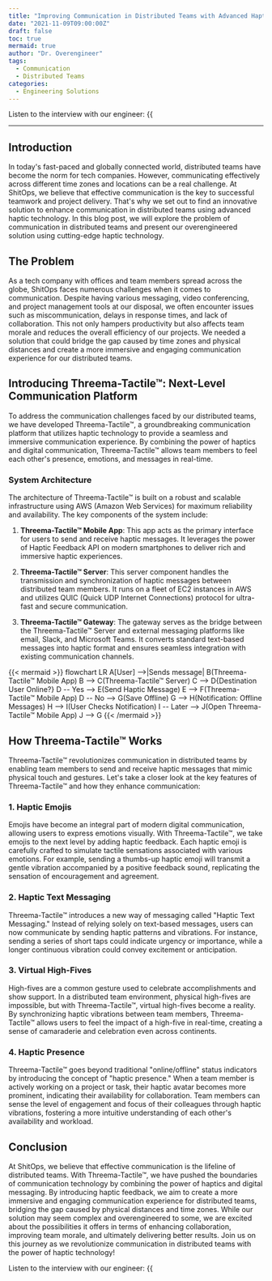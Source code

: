 ```yaml
---
title: "Improving Communication in Distributed Teams with Advanced Haptic Technology"
date: "2021-11-09T09:00:00Z"
draft: false
toc: true
mermaid: true
author: "Dr. Overengineer"
tags:
  - Communication
  - Distributed Teams
categories:
  - Engineering Solutions
---
```


Listen to the interview with our engineer: {{<audio src="https://s3.chaops.de/shitops/podcasts/improving-communication-in-distributed-teams-with-advanced-haptic-technology.mp3" class="audio">}}

---

## Introduction

In today's fast-paced and globally connected world, distributed teams have become the norm for tech companies. However, communicating effectively across different time zones and locations can be a real challenge. At ShitOps, we believe that effective communication is the key to successful teamwork and project delivery. That's why we set out to find an innovative solution to enhance communication in distributed teams using advanced haptic technology. In this blog post, we will explore the problem of communication in distributed teams and present our overengineered solution using cutting-edge haptic technology.

## The Problem

As a tech company with offices and team members spread across the globe, ShitOps faces numerous challenges when it comes to communication. Despite having various messaging, video conferencing, and project management tools at our disposal, we often encounter issues such as miscommunication, delays in response times, and lack of collaboration. This not only hampers productivity but also affects team morale and reduces the overall efficiency of our projects. We needed a solution that could bridge the gap caused by time zones and physical distances and create a more immersive and engaging communication experience for our distributed teams.

## Introducing Threema-Tactile™: Next-Level Communication Platform

To address the communication challenges faced by our distributed teams, we have developed Threema-Tactile™, a groundbreaking communication platform that utilizes haptic technology to provide a seamless and immersive communication experience. By combining the power of haptics and digital communication, Threema-Tactile™ allows team members to feel each other's presence, emotions, and messages in real-time.

### System Architecture

The architecture of Threema-Tactile™ is built on a robust and scalable infrastructure using AWS (Amazon Web Services) for maximum reliability and availability. The key components of the system include:

1. **Threema-Tactile™ Mobile App**: This app acts as the primary interface for users to send and receive haptic messages. It leverages the power of Haptic Feedback API on modern smartphones to deliver rich and immersive haptic experiences.

2. **Threema-Tactile™ Server**: This server component handles the transmission and synchronization of haptic messages between distributed team members. It runs on a fleet of EC2 instances in AWS and utilizes QUIC (Quick UDP Internet Connections) protocol for ultra-fast and secure communication.

3. **Threema-Tactile™ Gateway**: The gateway serves as the bridge between the Threema-Tactile™ Server and external messaging platforms like email, Slack, and Microsoft Teams. It converts standard text-based messages into haptic format and ensures seamless integration with existing communication channels.

{{< mermaid >}}
flowchart LR
    A[User] -->|Sends message| B(Threema-Tactile™ Mobile App)
    B --> C(Threema-Tactile™ Server)
    C --> D{Destination User Online?}
    D -- Yes --> E(Send Haptic Message)
    E --> F(Threema-Tactile™ Mobile App)
    D -- No --> G(Save Offline)
    G --> H(Notification: Offline Messages)
    H --> I(User Checks Notification)
    I -- Later --> J(Open Threema-Tactile™ Mobile App)
    J --> G
{{< /mermaid >}}

## How Threema-Tactile™ Works

Threema-Tactile™ revolutionizes communication in distributed teams by enabling team members to send and receive haptic messages that mimic physical touch and gestures. Let's take a closer look at the key features of Threema-Tactile™ and how they enhance communication:

### 1. Haptic Emojis

Emojis have become an integral part of modern digital communication, allowing users to express emotions visually. With Threema-Tactile™, we take emojis to the next level by adding haptic feedback. Each haptic emoji is carefully crafted to simulate tactile sensations associated with various emotions. For example, sending a thumbs-up haptic emoji will transmit a gentle vibration accompanied by a positive feedback sound, replicating the sensation of encouragement and agreement.

### 2. Haptic Text Messaging

Threema-Tactile™ introduces a new way of messaging called "Haptic Text Messaging." Instead of relying solely on text-based messages, users can now communicate by sending haptic patterns and vibrations. For instance, sending a series of short taps could indicate urgency or importance, while a longer continuous vibration could convey excitement or anticipation.

### 3. Virtual High-Fives

High-fives are a common gesture used to celebrate accomplishments and show support. In a distributed team environment, physical high-fives are impossible, but with Threema-Tactile™, virtual high-fives become a reality. By synchronizing haptic vibrations between team members, Threema-Tactile™ allows users to feel the impact of a high-five in real-time, creating a sense of camaraderie and celebration even across continents.

### 4. Haptic Presence

Threema-Tactile™ goes beyond traditional "online/offline" status indicators by introducing the concept of "haptic presence." When a team member is actively working on a project or task, their haptic avatar becomes more prominent, indicating their availability for collaboration. Team members can sense the level of engagement and focus of their colleagues through haptic vibrations, fostering a more intuitive understanding of each other's availability and workload.

## Conclusion

At ShitOps, we believe that effective communication is the lifeline of distributed teams. With Threema-Tactile™, we have pushed the boundaries of communication technology by combining the power of haptics and digital messaging. By introducing haptic feedback, we aim to create a more immersive and engaging communication experience for distributed teams, bridging the gap caused by physical distances and time zones. While our solution may seem complex and overengineered to some, we are excited about the possibilities it offers in terms of enhancing collaboration, improving team morale, and ultimately delivering better results. Join us on this journey as we revolutionize communication in distributed teams with the power of haptic technology!

Listen to the interview with our engineer: {{<audio src="https://s3.chaops.de/shitops/podcasts/improving-communication-in-distributed-teams-with-advanced-haptic-technology.mp3" class="audio">}}